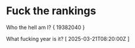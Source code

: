 # Fuck the rankings

Who the hell am I?
{ 19382040 }

What fucking year is it?
[ 2025-03-21T08:20:00Z ]
